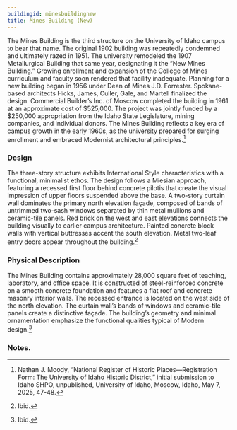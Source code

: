 ```yaml
---
buildingid: minesbuildingnew
title: Mines Building (New)
---
```


The Mines Building is the third structure on the University of Idaho campus to bear that name. The original 1902 building was repeatedly condemned and ultimately razed in 1951. The university remodeled the 1907 Metallurgical Building that same year, designating it the “New Mines Building.” Growing enrollment and expansion of the College of Mines curriculum and faculty soon rendered that facility inadequate. Planning for a new building began in 1956 under Dean of Mines J.D. Forrester. Spokane-based architects Hicks, James, Culler, Gale, and Martell finalized the design. Commercial Builder’s Inc. of Moscow completed the building in 1961 at an approximate cost of $525,000. The project was jointly funded by a $250,000 appropriation from the Idaho State Legislature, mining companies, and individual donors. The Mines Building reflects a key era of campus growth in the early 1960s, as the university prepared for surging enrollment and embraced Modernist architectural principles.[^1]  

### Design

The three-story structure exhibits International Style characteristics with a functional, minimalist ethos. The design follows a Miesian approach, featuring a recessed first floor behind concrete pilotis that create the visual impression of upper floors suspended above the base. A two-story curtain wall dominates the primary north elevation façade, composed of bands of untrimmed two-sash windows separated by thin metal mullions and ceramic-tile panels. Red brick on the west and east elevations connects the building visually to earlier campus architecture. Painted concrete block walls with vertical buttresses accent the south elevation. Metal two-leaf entry doors appear throughout the building.[^2]  

### Physical Description

The Mines Building contains approximately 28,000 square feet of teaching, laboratory, and office space. It is constructed of steel-reinforced concrete on a smooth concrete foundation and features a flat roof and concrete masonry interior walls. The recessed entrance is located on the west side of the north elevation. The curtain wall’s bands of windows and ceramic-tile panels create a distinctive façade. The building’s geometry and minimal ornamentation emphasize the functional qualities typical of Modern design.[^3]

### Notes. 
[^1]: Nathan J. Moody, “National Register of Historic Places—Registration Form: The University of Idaho Historic District,” initial submission to Idaho SHPO, unpublished, University of Idaho, Moscow, Idaho, May 7, 2025, 47-48.  
[^2]: Ibid.  
[^3]: Ibid.   